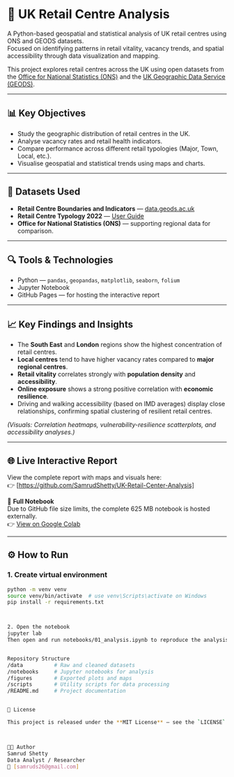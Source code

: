 # 🏬 UK Retail Centre Analysis
A Python-based geospatial and statistical analysis of UK retail centres using ONS and GEODS datasets.  
Focused on identifying patterns in retail vitality, vacancy trends, and spatial accessibility through data visualization and mapping.

This project explores retail centres across the UK using open datasets from the [Office for National Statistics (ONS)](https://www.ons.gov.uk/) and the [UK Geographic Data Service (GEODS)](https://data.geods.ac.uk/).



---

## 📊 Key Objectives
- Study the geographic distribution of retail centres in the UK.
- Analyse vacancy rates and retail health indicators.
- Compare performance across different retail typologies (Major, Town, Local, etc.).
- Visualise geospatial and statistical trends using maps and charts.

---

## 🧩 Datasets Used
- **Retail Centre Boundaries and Indicators** — [data.geods.ac.uk](https://data.geods.ac.uk/)
- **Retail Centre Typology 2022** — [User Guide](https://data.geods.ac.uk/)
- **Office for National Statistics (ONS)** — supporting regional data for comparison.

---

## 🔍 Tools & Technologies
- Python — `pandas`, `geopandas`, `matplotlib`, `seaborn`, `folium`
- Jupyter Notebook
- GitHub Pages — for hosting the interactive report

---

## 📈 Key Findings and Insights
- The **South East** and **London** regions show the highest concentration of retail centres.
- **Local centres** tend to have higher vacancy rates compared to **major regional centres**.
- **Retail vitality** correlates strongly with **population density** and **accessibility**.
- **Online exposure** shows a strong positive correlation with **economic resilience**.
- Driving and walking accessibility (based on IMD averages) display close relationships, confirming spatial clustering of resilient retail centres.

*(Visuals: Correlation heatmaps, vulnerability-resilience scatterplots, and accessibility analyses.)*

---

## 🌐 Live Interactive Report
View the complete report with maps and visuals here:  
👉 [https://github.com/SamrudShetty/UK-Retail-Center-Analysis]


📘 **Full Notebook**  
Due to GitHub file size limits, the complete 625 MB notebook is hosted externally.  
👉 [View on Google Colab](https://colab.research.google.com/drive/1ZqFtRHtTLRXuDflOEd-xdKIJA32vGIYc?usp=sharing)




---

## ⚙️ How to Run

### 1. Create virtual environment
```bash
python -m venv venv
source venv/bin/activate  # use venv\Scripts\activate on Windows
pip install -r requirements.txt



2. Open the notebook
jupyter lab
Then open and run notebooks/01_analysis.ipynb to reproduce the analysis and figures.


Repository Structure
/data          # Raw and cleaned datasets
/notebooks     # Jupyter notebooks for analysis
/figures       # Exported plots and maps
/scripts       # Utility scripts for data processing
/README.md     # Project documentation


🧾 License

This project is released under the **MIT License** — see the `LICENSE` file for details.



👨‍💻 Author
Samrud Shetty
Data Analyst / Researcher
📧 [samruds26@gmail.com]



